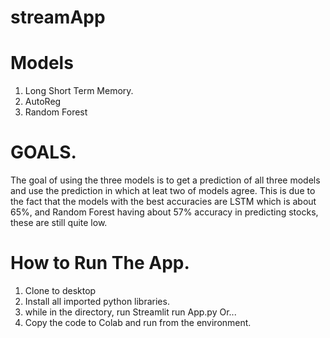 # streamApp

# Models
  1. Long Short Term Memory.
  2. AutoReg
  3. Random Forest

# GOALS.
The goal of using the three models is to get a prediction of all three models and use the prediction in which at leat two of models agree.
This is due to the fact that the models with the best accuracies are LSTM which is about 65%, and Random Forest having about 57% accuracy in predicting stocks, these are still quite low.

# How to Run The App.

1. Clone to desktop
2. Install all imported python libraries.
3. while in the directory, run Streamlit run App.py
   Or...
4. Copy the code to Colab and run from the environment.
